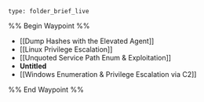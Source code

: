 
```ccard
type: folder_brief_live
```

%% Begin Waypoint %%
- [[Dump Hashes with the Elevated Agent]]
- [[Linux Privilege Escalation]]
- [[Unquoted Service Path Enum & Exploitation]]
- **Untitled**
- [[Windows Enumeration & Privilege Escalation via C2]]

%% End Waypoint %%
